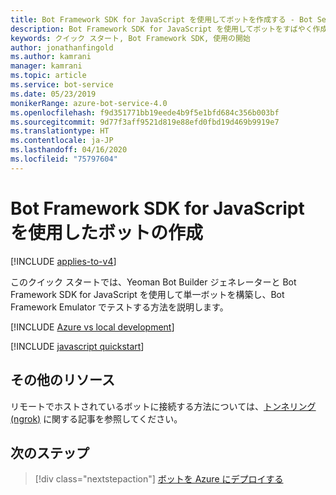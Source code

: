 ```yaml
---
title: Bot Framework SDK for JavaScript を使用してボットを作成する - Bot Service
description: Bot Framework SDK for JavaScript を使用してボットをすばやく作成します。
keywords: クイック スタート, Bot Framework SDK, 使用の開始
author: jonathanfingold
ms.author: kamrani
manager: kamrani
ms.topic: article
ms.service: bot-service
ms.date: 05/23/2019
monikerRange: azure-bot-service-4.0
ms.openlocfilehash: f9d351771bb19eede4b9f5e1bfd684c356b003bf
ms.sourcegitcommit: 9d77f3aff9521d819e88efd0fbd19d469b9919e7
ms.translationtype: HT
ms.contentlocale: ja-JP
ms.lasthandoff: 04/16/2020
ms.locfileid: "75797604"
---
```

# <a name="create-a-bot-with-the-bot-framework-sdk-for-javascript"></a>Bot Framework SDK for JavaScript を使用したボットの作成

[!INCLUDE [applies-to-v4](../includes/applies-to.md)]

このクイック スタートでは、Yeoman Bot Builder ジェネレーターと Bot Framework SDK for JavaScript を使用して単一ボットを構築し、Bot Framework Emulator でテストする方法を説明します。

[!INCLUDE [Azure vs local development](~/includes/snippet-quickstart-paths.md)]

[!INCLUDE [javascript quickstart](~/includes/quickstart-javascript.md)]

## <a name="additional-resources"></a>その他のリソース

リモートでホストされているボットに接続する方法については、[トンネリング (ngrok)](https://github.com/Microsoft/BotFramework-Emulator/wiki/Tunneling-(ngrok)) に関する記事を参照してください。

## <a name="next-steps"></a>次のステップ

> [!div class="nextstepaction"]
> [ボットを Azure にデプロイする](../bot-builder-deploy-az-cli.md)

